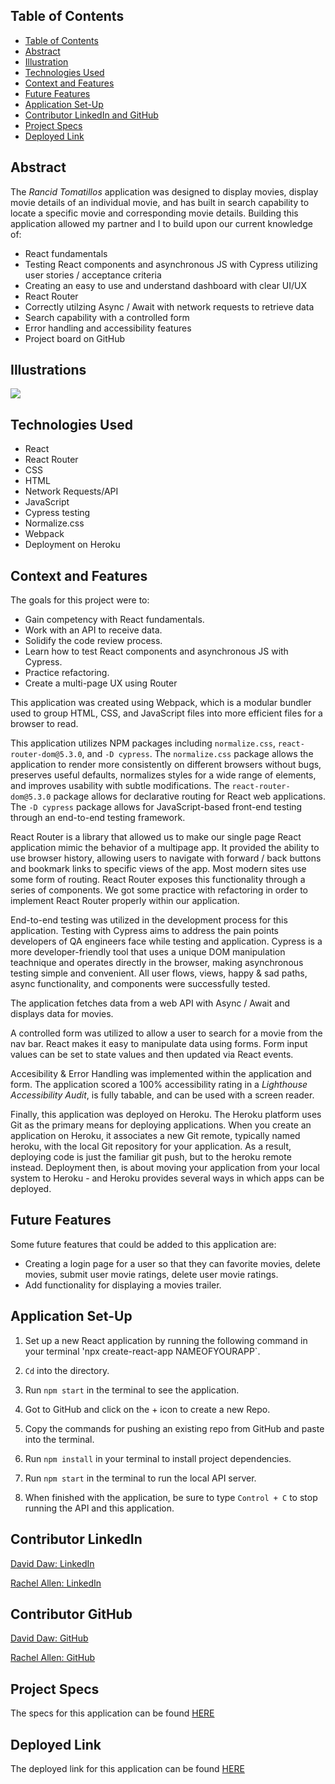 ## Table of Contents

- [Table of Contents](#table-of-contents)
- [Abstract](#abstract)
- [Illustration](#illustration)
- [Technologies Used](#technologies-used)
- [Context and Features](#context-and-features)
- [Future Features](#future-features)
- [Application Set-Up](#application-set-up)
- [Contributor LinkedIn and GitHub](#contributor-linkedin-and-github)
- [Project Specs](#project-specs)
- [Deployed Link](#deplyed-link)

## Abstract

The _Rancid Tomatillos_ application was designed to display movies, display movie details of an individual movie, and has built in search capability to locate a specific movie and corresponding movie details. Building this application allowed my partner and I to build upon our current knowledge of: 

  - React fundamentals
  - Testing React components and asynchronous JS with Cypress utilizing user stories / acceptance criteria
  - Creating an easy to use and understand dashboard with clear UI/UX
  - React Router
  - Correctly utilzing Async / Await with network requests to retrieve data
  - Search capability with a controlled form
  - Error handling and accessibility features
  - Project board on GitHub

## Illustrations

![](https://vimeo.com/731164427/cfcc652adf)

## Technologies Used

- React
- React Router
- CSS
- HTML
- Network Requests/API
- JavaScript
- Cypress testing
- Normalize.css
- Webpack
- Deployment on Heroku

## Context and Features

The goals for this project were to:
  
   - Gain competency with React fundamentals.
   - Work with an API to receive data.
   - Solidify the code review process.
   - Learn how to test React components and asynchronous JS with Cypress.
   - Practice refactoring.
   - Create a multi-page UX using Router

This application was created using Webpack, which is a modular bundler used to group HTML, CSS, and JavaScript files into more efficient files for a browser to read.

This application utilizes NPM packages including `normalize.css`, `react-router-dom@5.3.0`, and `-D cypress`. The `normalize.css` package allows the application to render more consistently on different browsers without bugs, preserves useful defaults, normalizes styles for a wide range of elements, and improves usability with subtle modifications. The `react-router-dom@5.3.0` package allows for declarative routing for React web applications. The `-D cypress` package allows for JavaScript-based front-end testing through an end-to-end testing framework.

React Router is a library that allowed us to make our single page React application mimic the behavior of a multipage app. It provided the ability to use browser history, allowing users to navigate with forward / back buttons and bookmark links to specific views of the app. Most modern sites use some form of routing. React Router exposes this functionality through a series of components. We got some practice with refactoring in order to implement React Router properly within our application.

End-to-end testing was utilized in the development process for this application. Testing with Cypress aims to address the pain points developers of QA engineers face while testing and application. Cypress is a more developer-friendly tool that uses a unique DOM manipulation teachnique and operates directly in the browser, making asynchronous testing simple and convenient. All user flows, views, happy & sad paths, async functionality, and components were successfully tested.

The application fetches data from a web API with Async / Await and displays data for movies. 

A controlled form was utilized to allow a user to search for a movie from the nav bar. React makes it easy to manipulate data using forms. Form input values can be set to state values and then updated via React events.  

Accesibility & Error Handling was implemented within the application and form. The application scored a 100% accessibility rating in a _Lighthouse Accessibility Audit_, is fully tabable, and can be used with a screen reader. 

Finally, this application was deployed on Heroku. The Heroku platform uses Git as the primary means for deploying applications. When you create an application on Heroku, it associates a new Git remote, typically named heroku, with the local Git repository for your application. As a result, deploying code is just the familiar git push, but to the heroku remote instead. Deployment then, is about moving your application from your local system to Heroku - and Heroku provides several ways in which apps can be deployed.

## Future Features

Some future features that could be added to this application are:

- Creating a login page for a user so that they can favorite movies, delete movies, submit user movie ratings, delete user movie ratings.
- Add functionality for displaying a movies trailer.

## Application Set-Up

1. Set up a new React application by running the following command in your terminal 'npx create-react-app NAMEOFYOURAPP`.

2. `Cd` into the directory.

3. Run `npm start` in the terminal to see the application.

4. Got to GitHub and click on the + icon to create a new Repo.

5. Copy the commands for pushing an existing repo from GitHub and paste into the terminal.

4. Run `npm install` in your terminal to install project dependencies.

8. Run `npm start` in the terminal to run the local API server.

9. When finished with the application, be sure to type `Control + C` to stop running the API and this application. 

## Contributor LinkedIn

[David Daw: LinkedIn](https://www.linkedin.com/in/david-daw-04aa36237/) 

[Rachel Allen: LinkedIn](https://www.linkedin.com/in/rachel-lynn-allen/)  
 
## Contributor GitHub

[David Daw: GitHub](https://github.com/davidhdaw) 

[Rachel Allen: GitHub](https://github.com/Rallen13) 

## Project Specs

The specs for this application can be found 
[HERE](https://frontend.turing.edu/projects/module-3/rancid-tomatillos-v3.html) 

## Deployed Link

The deployed link for this application can be found 
[HERE](https://powerful-basin-82276.herokuapp.com/) 
